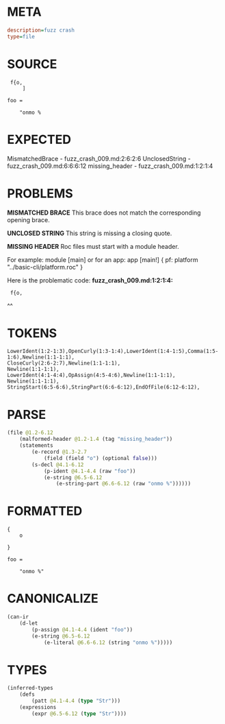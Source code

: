 # META
~~~ini
description=fuzz crash
type=file
~~~
# SOURCE
~~~roc
 f{o,
     ]

foo =

    "onmo %
~~~
# EXPECTED
MismatchedBrace - fuzz_crash_009.md:2:6:2:6
UnclosedString - fuzz_crash_009.md:6:6:6:12
missing_header - fuzz_crash_009.md:1:2:1:4
# PROBLEMS
**MISMATCHED BRACE**
This brace does not match the corresponding opening brace.

**UNCLOSED STRING**
This string is missing a closing quote.

**MISSING HEADER**
Roc files must start with a module header.

For example:
        module [main]
or for an app:
        app [main!] { pf: platform "../basic-cli/platform.roc" }

Here is the problematic code:
**fuzz_crash_009.md:1:2:1:4:**
```roc
 f{o,
```
 ^^


# TOKENS
~~~zig
LowerIdent(1:2-1:3),OpenCurly(1:3-1:4),LowerIdent(1:4-1:5),Comma(1:5-1:6),Newline(1:1-1:1),
CloseCurly(2:6-2:7),Newline(1:1-1:1),
Newline(1:1-1:1),
LowerIdent(4:1-4:4),OpAssign(4:5-4:6),Newline(1:1-1:1),
Newline(1:1-1:1),
StringStart(6:5-6:6),StringPart(6:6-6:12),EndOfFile(6:12-6:12),
~~~
# PARSE
~~~clojure
(file @1.2-6.12
	(malformed-header @1.2-1.4 (tag "missing_header"))
	(statements
		(e-record @1.3-2.7
			(field (field "o") (optional false)))
		(s-decl @4.1-6.12
			(p-ident @4.1-4.4 (raw "foo"))
			(e-string @6.5-6.12
				(e-string-part @6.6-6.12 (raw "onmo %"))))))
~~~
# FORMATTED
~~~roc
{
	o

}

foo = 

	"onmo %"
~~~
# CANONICALIZE
~~~clojure
(can-ir
	(d-let
		(p-assign @4.1-4.4 (ident "foo"))
		(e-string @6.5-6.12
			(e-literal @6.6-6.12 (string "onmo %")))))
~~~
# TYPES
~~~clojure
(inferred-types
	(defs
		(patt @4.1-4.4 (type "Str")))
	(expressions
		(expr @6.5-6.12 (type "Str"))))
~~~
